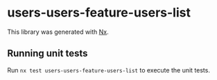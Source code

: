 # users-users-feature-users-list

This library was generated with [Nx](https://nx.dev).

## Running unit tests

Run `nx test users-users-feature-users-list` to execute the unit tests.
